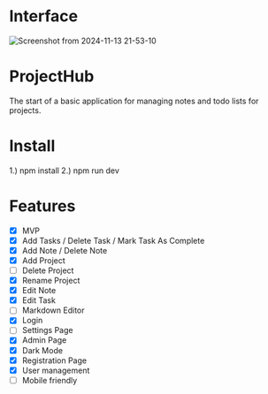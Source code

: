 # Interface
![Screenshot from 2024-11-13 21-53-10](https://github.com/user-attachments/assets/e6786b0b-9f06-4a9f-9256-82a6df10f313)


# ProjectHub
The start of a basic application for managing notes and todo lists for projects. 

# Install
1.) npm install
2.) npm run dev

# Features
- [x] MVP
- [x] Add Tasks / Delete Task / Mark Task As Complete
- [x] Add Note / Delete Note
- [x] Add Project
- [ ] Delete Project
- [x] Rename Project
- [x] Edit Note
- [x] Edit Task
- [ ] Markdown Editor
- [x] Login
- [ ] Settings Page
- [x] Admin Page
- [x] Dark Mode
- [x] Registration Page
- [x] User management
- [ ] Mobile friendly 
